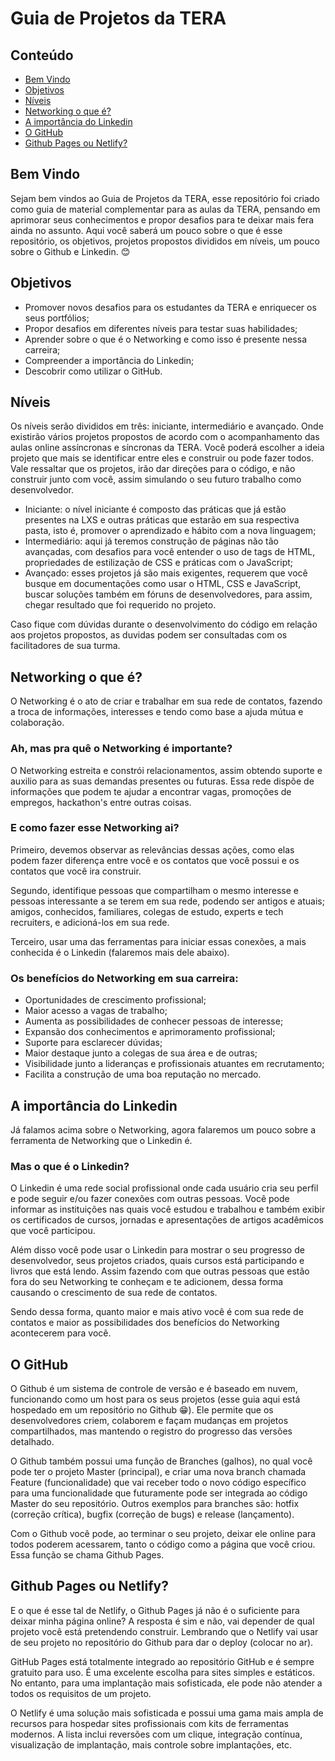# Guia de Projetos da TERA

## Conteúdo

- [Bem Vindo](#bem_vindo)
- [Objetivos](#objetivos)
- [Níveis](#niveis)
- [Networking o que é?](#networking)
- [A importância do Linkedin](#linkedin)
- [O GitHub](#github)
- [Github Pages ou Netlify?](#netlify)

## Bem Vindo <a name = "bem_vindo"></a>

Sejam bem vindos ao Guia de Projetos da TERA, esse repositório foi criado como guia de material complementar para as aulas da TERA, pensando em aprimorar seus conhecimentos e propor desafios para te deixar mais fera ainda no assunto. Aqui você saberá um pouco sobre o que é esse repositório, os objetivos, projetos propostos divididos em níveis, um pouco sobre o Github e Linkedin. 😊

## Objetivos <a name = "objetivos"></a>

- Promover novos desafios para os estudantes da TERA e enriquecer os seus portfólios;
- Propor desafios em diferentes níveis para testar suas habilidades;
- Aprender sobre o que é o Networking e como isso é presente nessa carreira;
- Compreender a importância do Linkedin;
- Descobrir como utilizar o GitHub.

## Níveis <a name = "niveis"></a>

Os níveis serão divididos em três: iniciante, intermediário e avançado. Onde existirão vários projetos propostos de acordo com o acompanhamento das aulas online assíncronas e síncronas da TERA. Você poderá escolher a ideia projeto que mais se identificar entre eles e construir ou pode fazer todos. Vale ressaltar que os projetos, irão dar direções para o código, e não construir junto com você, assim simulando o seu futuro trabalho como desenvolvedor.

- Iniciante: o nível iniciante é composto das práticas que já estão presentes na LXS e outras práticas que estarão em sua respectiva pasta, isto é, promover o aprendizado e hábito com a nova linguagem;
- Intermediário: aqui já teremos construção de páginas não tão avançadas, com desafios para você entender o uso de tags de HTML, propriedades de estilização de CSS e práticas com o JavaScript;
- Avançado: esses projetos já são mais exigentes, requerem que você busque em documentações como usar o HTML, CSS e JavaScript, buscar soluções também em fóruns de desenvolvedores, para assim, chegar resultado que foi requerido no projeto.

Caso fique com dúvidas durante o desenvolvimento do código em relação aos projetos propostos, as duvidas podem ser consultadas com os facilitadores de sua turma.

## Networking o que é? <a name = "networking"></a>

O Networking é o ato de criar e trabalhar em sua rede de contatos, fazendo a troca de informações, interesses e tendo como base a ajuda mútua e colaboração. </br>
### Ah, mas pra quê o Networking é importante?

O Networking estreita e constrói relacionamentos, assim obtendo suporte e auxilio para as suas demandas presentes ou futuras. Essa rede dispõe de informações que podem te ajudar a encontrar vagas, promoções de empregos, hackathon's entre outras coisas. </br>
### E como fazer esse Networking ai?

Primeiro, devemos observar as relevâncias dessas ações, como elas podem fazer diferença entre você e os contatos que você possui e os contatos que você ira construir.

Segundo, identifique pessoas que compartilham o mesmo interesse e pessoas interessante a se terem em sua rede, podendo ser antigos e atuais; amigos, conhecidos, familiares, colegas de estudo, experts e tech recruiters, e adicioná-los em sua rede.

Terceiro, usar uma das ferramentas para iniciar essas conexões, a mais conhecida é o Linkedin (falaremos mais dele abaixo).

### Os benefícios do Networking em sua carreira:

- Oportunidades de crescimento profissional;
- Maior acesso a vagas de trabalho;
- Aumenta as possibilidades de conhecer pessoas de interesse;
- Expansão dos conhecimentos e aprimoramento profissional;
- Suporte para esclarecer dúvidas;
- Maior destaque junto a colegas de sua área e de outras;
- Visibilidade junto a lideranças e profissionais atuantes em recrutamento;
- Facilita a construção de uma boa reputação no mercado.

## A importância do Linkedin <a name = "linkedin"></a>

Já falamos acima sobre o Networking, agora falaremos um pouco sobre a ferramenta de Networking que o Linkedin é.

### Mas o que é o Linkedin?

O Linkedin é uma rede social profissional onde cada usuário cria seu perfil e pode seguir e/ou fazer conexões com outras pessoas. Você pode informar as instituições nas quais você estudou e trabalhou e também exibir os certificados de cursos, jornadas e apresentações de artigos acadêmicos que você participou.

Além disso você pode usar o Linkedin para mostrar o seu progresso de desenvolvedor, seus projetos criados, quais cursos está participando e livros que está lendo. Assim fazendo com que outras pessoas que estão fora do seu Networking te conheçam e te adicionem, dessa forma causando o crescimento de sua rede de contatos.

Sendo dessa forma, quanto maior e mais ativo você é com sua rede de contatos e maior as possibilidades dos benefícios do Networking acontecerem para você.

## O GitHub <a name = "github"></a>

O Github é um sistema de controle de versão e é baseado em nuvem, funcionando como um host para os seus projetos (esse guia aqui está hospedado em um repositório no Github 😁). Ele permite que os desenvolvedores criem, colaborem e façam mudanças em projetos compartilhados, mas mantendo o registro do progresso das versões detalhado.

O Github também possui uma função de Branches (galhos), no qual você pode ter o projeto Master (principal), e criar uma nova branch chamada Feature (funcionalidade) que vai receber todo o novo código específico para uma funcionalidade que futuramente pode ser integrada ao código Master do seu repositório. Outros exemplos para branches são: hotfix (correção crítica), bugfix (correção de bugs) e release (lançamento).

Com o Github você pode, ao terminar o seu projeto, deixar ele online para todos poderem acessarem, tanto o código como a página que você criou. Essa função se chama Github Pages.

## Github Pages ou Netlify? <a name = "netlify"></a>

E o que é esse tal de Netlify, o Github Pages já não é o suficiente para deixar minha página online? A resposta é sim e não, vai depender de qual projeto você está pretendendo construir. Lembrando que o Netlify vai usar de seu projeto no repositório do Github para dar o deploy (colocar no ar).

GitHub Pages está totalmente integrado ao repositório GitHub e é sempre gratuito para uso. É uma excelente escolha para sites simples e estáticos. No entanto, para uma implantação mais sofisticada, ele pode não atender a todos os requisitos de um projeto.

O Netlify é uma solução mais sofisticada e possui uma gama mais ampla de recursos para hospedar sites profissionais com kits de ferramentas modernos. A lista inclui reversões com um clique, integração contínua, visualização de implantação, mais controle sobre implantações, etc.
